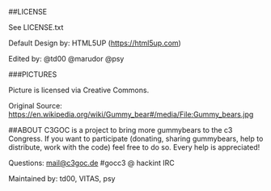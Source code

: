 ##LICENSE

See LICENSE.txt

Default Design by: HTML5UP (https://html5up.com)

Edited by: @td00 @marudor @psy

###PICTURES

Picture is licensed via Creative Commons.

Original Source:
https://en.wikipedia.org/wiki/Gummy_bear#/media/File:Gummy_bears.jpg

##ABOUT
C3GOC is a project to bring more gummybears to the c3 Congress.
If you want to participate (donating, sharing gummybears, help to distribute, work with the code) feel free to do so.
Every help is appreciated!


Questions: mail@c3goc.de
\#gocc3 @ hackint IRC

Maintained by: td00, VITAS, psy
